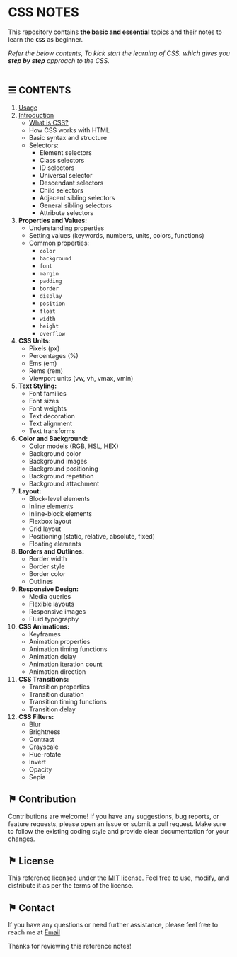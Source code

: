 # CSS NOTES

This repository contains __the basic and essential__ topics and their notes to learn the __`CSS`__ as beginner.

*Refer the below contents, To kick start the learning of CSS. which gives you __step by step__ approach to the CSS.*
\
&nbsp;

## &#9776; CONTENTS 
1. [Usage](./usage.md)
2. [Introduction](./introduction.md)
	- [What is CSS?](./introduction.md#-what-is-css?)
	- How CSS works with HTML
	- Basic syntax and structure
	- Selectors:
		- Element selectors
		- Class selectors
		- ID selectors
		- Universal selector
		- Descendant selectors
		- Child selectors
		- Adjacent sibling selectors
		- General sibling selectors
		- Attribute selectors
3. **Properties and Values:**
	- Understanding properties
	- Setting values (keywords, numbers, units, colors, functions)
	- Common properties:
		- `color`
		- `background`
		- `font`
		- `margin`
		- `padding`
		- `border`
		- `display`
		- `position`
		- `float`
		- `width`
		- `height`
		- `overflow`
4. **CSS Units:**
	- Pixels (px)
	- Percentages (%)
	- Ems (em)
	- Rems (rem)
	- Viewport units (vw, vh, vmax, vmin)
5. **Text Styling:**
	- Font families
	- Font sizes
	- Font weights
	- Text decoration
	- Text alignment
	- Text transforms
6. **Color and Background:**
	- Color models (RGB, HSL, HEX)
	- Background color
	- Background images
	- Background positioning
	- Background repetition
	- Background attachment
7. **Layout:**
	- Block-level elements
	- Inline elements
	- Inline-block elements
	- Flexbox layout
	- Grid layout
	- Positioning (static, relative, absolute, fixed)
	- Floating elements
8. **Borders and Outlines:**
	- Border width
	- Border style
	- Border color
	- Outlines
9. **Responsive Design:**
	- Media queries
	- Flexible layouts
	- Responsive images
	- Fluid typography
10. **CSS Animations:**
	- Keyframes
	- Animation properties
	- Animation timing functions
	- Animation delay
	- Animation iteration count
	- Animation direction
11. **CSS Transitions:**
	- Transition properties
	- Transition duration
	- Transition timing functions
	- Transition delay
12. **CSS Filters:**
	- Blur
	- Brightness
	- Contrast
	- Grayscale
	- Hue-rotate
	- Invert
	- Opacity
	- Sepia

## &#9873; Contribution
Contributions are welcome! If you have any suggestions, bug reports, or feature requests, please open an issue or submit a pull request. Make sure to follow the existing coding style and provide clear documentation for your changes.

## &#9873; License
This reference licensed under the [MIT license](LICENSE). Feel free to use, modify, and distribute it as per the terms of the license.

## &#9873; Contact
If you have any questions or need further assistance, please feel free to reach me at [Email](mailto:social_text)

Thanks for reviewing this reference notes!